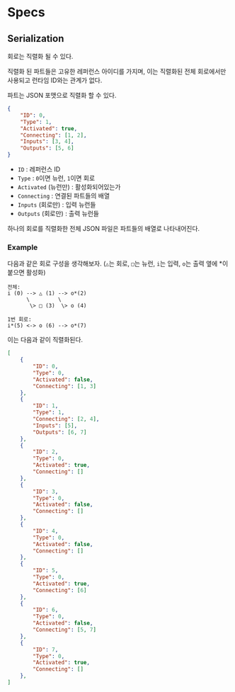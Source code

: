 # Specs

## Serialization

회로는 직렬화 될 수 있다.

직렬화 된 파트들은 고유한 레퍼런스 아이디를 가지며, 이는 직렬화된 전체 회로에서만 사용되고 런타임 ID와는 관계가 없다.

파트는 JSON 포맷으로 직렬화 할 수 있다.

```json
{
    "ID": 0,
    "Type": 1,
    "Activated": true,
    "Connecting": [1, 2],
    "Inputs": [3, 4],
    "Outputs": [5, 6]
}
```

- `ID` : 레퍼런스 ID
- `Type` : `0`이면 뉴런, `1`이면 회로
- `Activated` (뉴런만) : 활성화되어있는가
- `Connecting` : 연결된 파트들의 배열
- `Inputs` (회로만) : 입력 뉴런들
- `Outputs` (회로만) : 출력 뉴런들

하나의 회로를 직렬화한 전체 JSON 파일은 파트들의 배열로 나타내어진다.

### Example

다음과 같은 회로 구성을 생각해보자. (`△`는 회로, `□`는 뉴런, `i`는 입력, `o`는 출력 옆에 *이 붙으면 활성화)

```
전체:
i (0) --> △ (1) --> o*(2)
      \         \
       \> □ (3)  \> o (4)

1번 회로:
i*(5) <-> o (6) --> o*(7)
```

이는 다음과 같이 직렬화된다.

```json
[
    {
        "ID": 0,
        "Type": 0,
        "Activated": false,
        "Connecting": [1, 3]
    },
    {
        "ID": 1,
        "Type": 1,
        "Connecting": [2, 4],
        "Inputs": [5],
        "Outputs": [6, 7]
    },
    {
        "ID": 2,
        "Type": 0,
        "Activated": true,
        "Connecting": []
    },
    {
        "ID": 3,
        "Type": 0,
        "Activated": false,
        "Connecting": []
    },
    {
        "ID": 4,
        "Type": 0,
        "Activated": false,
        "Connecting": []
    },
    {
        "ID": 5,
        "Type": 0,
        "Activated": true,
        "Connecting": [6]
    },
    {
        "ID": 6,
        "Type": 0,
        "Activated": false,
        "Connecting": [5, 7]
    },
    {
        "ID": 7,
        "Type": 0,
        "Activated": true,
        "Connecting": []
    },
]
```